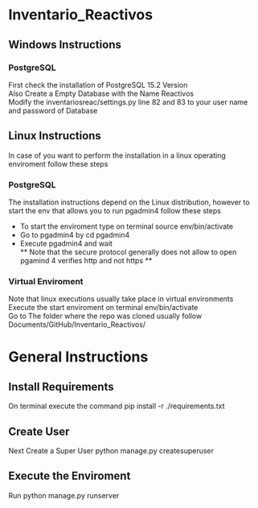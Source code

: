 # Inventario_Reactivos

## Windows Instructions 
### PostgreSQL
First check the installation of PostgreSQL 15.2 Version<br>
Also Create a Empty Database with the Name Reactivos<br>
Modify the inventariosreac/settings.py  line 82 and 83  to your user name and password of Database<br>


## Linux Instructions 

In case of you want to perform the installation in a linux operating enviroment follow these steps<br>

### PostgreSQL 
The installation instructions depend on the Linux distribution, however to start the env that allows you to run pgadmin4 follow these steps<br>
* To start the enviroment type on terminal source env/bin/activate <br>
* Go to pgadmin4 by cd pgadmin4 <br>
* Execute pgadmin4 and wait <br>
** Note that the secure protocol generally does not allow to open pgamind 4 verifies http and not https **<br>

### Virtual Enviroment
Note that linux executions usually take place in virtual environments <br>
Execute the start enviroment on terminal  env/bin/activate <br>
Go to The folder where the repo was cloned usually follow Documents/GitHub/Inventario_Reactivos/<br>

# General Instructions 

## Install Requirements
On terminal execute the command pip install -r ./requirements.txt <br>
## Create User
Next Create a Super User python manage.py createsuperuser<br>

## Execute the Enviroment
Run python manage.py runserver<br>


